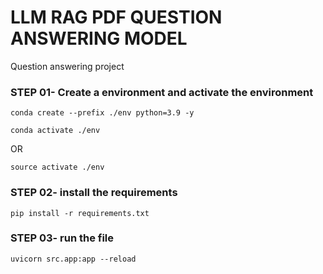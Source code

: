 # LLM RAG PDF QUESTION ANSWERING MODEL
Question answering project


### STEP 01- Create a environment and activate the environment

```
conda create --prefix ./env python=3.9 -y
```

```
conda activate ./env
```
OR
```
source activate ./env
```

### STEP 02- install the requirements
```
pip install -r requirements.txt
```

### STEP 03- run the file 
```
uvicorn src.app:app --reload
```

